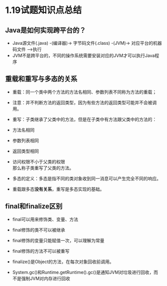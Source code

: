 # 1.19试题知识点总结 #

## Java是如何实现跨平台的？ ##
* Java源文件(.java) -(编译器)-> 字节码文件(.class) -(JVM)-> 对应平台的机器码文件 -->执行
* JVM不是跨平台的，不同的操作系统需要安装对应的JVM才可以执行Java程序

## 重载和重写与多态的关系 ##

* 重载：同一个类中两个方法的方法名相同、参数列表不同称为方法的重载；
 * 注意：并不判断方法的返回类型，因为有些方法的返回类型可能并不会被调用。
* 重写：子类继承了父类中的方法，但是在子类中有方法跟父类中的方法的：
 * 方法名相同
 * 参数列表相同
 * 返回类型相同
 * 访问权限不小于父类的权限  
那么称子类重写了父类的方法。

* 多态的定义：多态是指不同的类对象收到同一消息可以产生完全不同的响应。
* 重载跟多态**没有关系**，重写是多态实现的基础。

## final和finalize区别 ##
* final可以用来修饰类、变量、方法
 * final修饰的类不可以被继承
 * final修饰的变量只能赋值一次，可以理解为常量
 * final修饰的方法不可以被重写

* finalize()是Object的方法，在每次对象回收前调用。
 * System.gc()和Runtime.getRuntime().gc()是通知JVM对垃圾进行回收，而不是强制JVM对内存进行回收
 

 